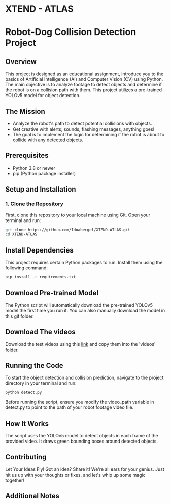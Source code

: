 # XTEND - ATLAS 
# Robot-Dog Collision Detection Project

## Overview
This project is designed as an educational assignment, introduce you to the basics of Artificial Intelligence (AI) and Computer Vision (CV) using Python.
The main objective is to analyze footage to detect objects and determine if the robot is on a collision path with them.
This project utilizes a pre-trained YOLOv5 model for object detection.

## The Mission
- Analyze the robot's path to detect potential collisions with objects.
- Get creative with alerts; sounds, flashing messages, anything goes!
- The goal is to implement the logic for determining if the robot is about to collide with any detected objects.


## Prerequisites
- Python 3.8 or newer
- pip (Python package installer)

## Setup and Installation

### 1. Clone the Repository
First, clone this repository to your local machine using Git. Open your terminal and run:

```bash
git clone https://github.com/Idoabergel/XTEND-ATLAS.git
cd XTEND-ATLAS
```

##  Install Dependencies
This project requires certain Python packages to run. Install them using the following command:

```bash
pip install -r requirements.txt
```

## Download Pre-trained Model
The Python script will automatically download the pre-trained YOLOv5 model the first time you run it.
You can also manually download the model in this git folder. 

## Download The videos
Download the test videos using this [link](https://xtend-content.wetransfer.com/downloads/5899119aa082924ca6558dd11d567dae20240314165344/85075a193eb4b519535c9b2b61dc8c3020240314165344/77a906) and copy them into the 'videos' folder.

## Running the Code
To start the object detection and collision prediction, navigate to the project directory in your terminal and run:

```bash
python detect.py
```

Before running the script, ensure you modify the video_path variable in detect.py to point to the path of your robot footage video file.

## How It Works
The script uses the YOLOv5 model to detect objects in each frame of the provided video. It draws green bounding boxes around detected objects. 

## Contributing

Let Your Ideas Fly!
Got an idea? Share it! We're all ears for your genius. Just hit us up with your thoughts or fixes, and let's whip up some magic together!

## Additional Notes


